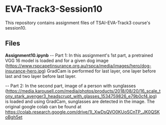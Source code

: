 # EVA-Track3-Session10
This repository contains assignment files of TSAI-EVA-Track3 course's session10.


## Files

**Assignment10.ipynb**
-- Part 1:
In this assignment's 1st part, a pretrained VGG 16 model is loaded and for a given dog image (https://www.rspcapetinsurance.org.au/rspca/media/images/hero/dog-insurance-hero.jpg) GradCam is performed for last layer, one layer before last and two layer before last layer.

-- Part 2: 
In the second part, image of a person with sunglasses (https://media.karousell.com/media/photos/products/2018/08/20/16_scale_tony_stark_avenger3_headscrupt_with_glasses_1534759826_e79b0cf4.jpg) is loaded and using GradCam, sunglasses are detected in the image. The original google colab can be found at https://colab.research.google.com/drive/1I_XwDsQVO0KUoSCnTP_JK0QSKoBgh5et
